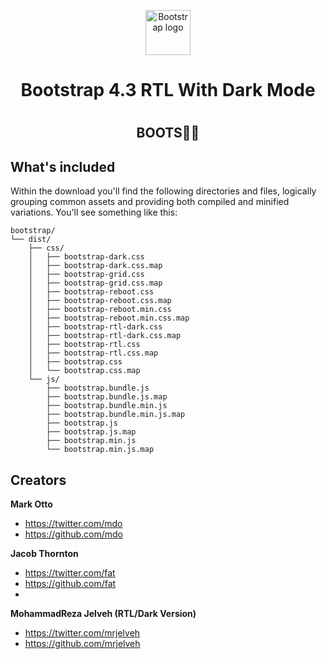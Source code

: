 <p align="center">  
  <a href="https://getbootstrap.com/">  
    <img src="https://images-wixmp-ed30a86b8c4ca887773594c2.wixmp.com/f/18badad6-546e-4546-8520-a9c44a8b2451/ddh0ecr-a7007a9a-4b1d-44af-b930-aa9d506428cb.png?token=eyJ0eXAiOiJKV1QiLCJhbGciOiJIUzI1NiJ9.eyJzdWIiOiJ1cm46YXBwOjdlMGQxODg5ODIyNjQzNzNhNWYwZDQxNWVhMGQyNmUwIiwiaXNzIjoidXJuOmFwcDo3ZTBkMTg4OTgyMjY0MzczYTVmMGQ0MTVlYTBkMjZlMCIsIm9iaiI6W1t7InBhdGgiOiJcL2ZcLzE4YmFkYWQ2LTU0NmUtNDU0Ni04NTIwLWE5YzQ0YThiMjQ1MVwvZGRoMGVjci1hNzAwN2E5YS00YjFkLTQ0YWYtYjkzMC1hYTlkNTA2NDI4Y2IucG5nIn1dXSwiYXVkIjpbInVybjpzZXJ2aWNlOmZpbGUuZG93bmxvYWQiXX0.VZY2JAQAO49rx38qz5QuNSEVKPGlxRokrxJHKMjU_LU" alt="Bootstrap logo" width="72" height="72">  
  </a>  
</p>
<h1 align="center">
	Bootstrap 4.3 RTL With Dark Mode
<h1>
<h2 align="center">
  BOOTS🧛‍♂️
</h2>

## What's included  
  
Within the download you'll find the following directories and files, logically grouping common assets and providing both compiled and minified variations. You'll see something like this:  
  
```text  
bootstrap/  
└── dist/  
    ├── css/  
    │   ├── bootstrap-dark.css  
    │   ├── bootstrap-dark.css.map  
    │   ├── bootstrap-grid.css  
    │   ├── bootstrap-grid.css.map  
    │   ├── bootstrap-reboot.css  
    │   ├── bootstrap-reboot.css.map  
    │   ├── bootstrap-reboot.min.css  
    │   ├── bootstrap-reboot.min.css.map  
    │   ├── bootstrap-rtl-dark.css  
    │   ├── bootstrap-rtl-dark.css.map  
    │   ├── bootstrap-rtl.css  
    │   ├── bootstrap-rtl.css.map  
    │   ├── bootstrap.css  
    │   └── bootstrap.css.map  
    └── js/  
        ├── bootstrap.bundle.js  
        ├── bootstrap.bundle.js.map  
        ├── bootstrap.bundle.min.js  
        ├── bootstrap.bundle.min.js.map  
        ├── bootstrap.js  
        ├── bootstrap.js.map  
        ├── bootstrap.min.js  
        └── bootstrap.min.js.map  
```


## Creators  
  
**Mark Otto**  
  
- <https://twitter.com/mdo>  
- <https://github.com/mdo>  
  
**Jacob Thornton**  
  
- <https://twitter.com/fat>  
- <https://github.com/fat>
-   
**MohammadReza Jelveh (RTL/Dark Version)**  
  
- <https://twitter.com/mrjelveh>  
- <https://github.com/mrjelveh>
